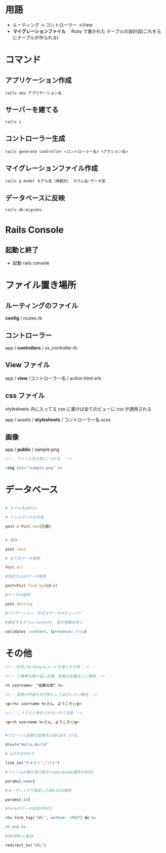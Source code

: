 # 用語

- ルーティング → コントローラー →View
- **マイグレーションファイル**　 Ruby で書かれた テーブルの設計図(これを元にテーブルが作られる)

# コマンド

## アプリケーション作成

`rails new アプリケーション名`

## サーバーを建てる

`rails s`

## コントローラー生成

`rails generate controller <コントローラー名> <アクション名>`

## マイグレーションファイル作成

`rails g model モデル名（単数形） カラム名:データ型`

## データベースに反映

`rails db:migrate`

# Rails Console

## 起動と終了

- 起動 rails console

# ファイル置き場所

## ルーティングのファイル

**config** / routes.rb

## コントローラー

app / **controllers** / xx_controller.rb

## View ファイル

app / **view** /コントローラー名 / action.html.erb

## css ファイル

stylesheets 内に入ってる css に書けば全てのビューに css が適用される

app / assets / **stylesheets** / コントローラー名.scss

## 画像

app / **public** / sample.png

```html
<!-- ファイル名の前に/つける  -->

<img src="/sample.png" />
```

# データベース

```Ruby

# モデル名はPost

# インスタンスの作成

post = Post.new(引数)


# 保存

post.save

# 全てのデータ取得

Post.all

#特定のidのデータ取得

post=Post.find_by(id:n)

#データの削除

post.destroy

#バリデーション（不正なデータのチェック）

#検証するカラム:content, 空の投稿を防ぐ

validates :content, {presense: true}

```

# その他

```html
<!-- HTML内にRubyのコードを挿入する時 -->

<!-- ※簡単な繰り返し処理、変数の定義などに使用 -->

<% username=　"佐藤太郎" %>

<!-- 変数の中身を文字列として出力したい場合 -->

<p><%= username %>さん、ようこそ</p>

<!-- こうすると表示されないので注意 -->

<p><% username %>さん、ようこそ</p>
```

```Ruby

#グローバル変数は変数名の前に@をつける

@text="Hello,World"

# aタグの代わり

link_to("テキスト","パス")

#フォームの値を受け取る(nameはname属性の名前)

params[:name]

#ルーティングで設定したURLのid取得

params[:id]

#formのデータ送信(POST)

<%= form_tag("URL", method: :POST) do %>

<% end %>

#他のURLに転送

redirect_to("URL")

```
